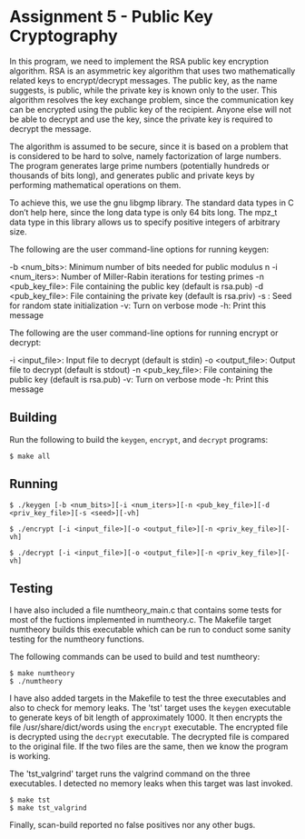 # Assignment 5 - Public Key Cryptography

In this program, we need to implement the RSA public key encryption algorithm. RSA is an asymmetric key algorithm that uses two mathematically related keys to encrypt/decrypt messages. The public key, as the name suggests, is public, while the private key is known only to the user. This algorithm resolves the key exchange problem, since the communication key can be encrypted using the public key of the recipient. Anyone else will not be able to decrypt and use the key, since the private key is required to decrypt the message.

The algorithm is assumed to be secure, since it is based on a problem that is considered to be hard to solve, namely factorization of large numbers. The program generates large prime numbers (potentially hundreds or thousands of bits long), and generates public and private keys by performing mathematical operations on them.

To achieve this, we use the gnu libgmp library. The standard data types in C don’t help here, since the long data type is only 64 bits long. The mpz_t data type in this library allows us to specify positive integers of arbitrary size.

The following are the user command-line options for running keygen:

-b <num_bits>: Minimum number of bits needed for public modulus n
-i <num_iters>: Number of Miller-Rabin iterations for testing primes
-n <pub_key_file>: File containing the public key (default is rsa.pub)
-d <pub_key_file>: File containing the private key (default is rsa.priv)
-s <seed>: Seed for random state initialization
-v: Turn on verbose mode
-h: Print this message

The following are the user command-line options for running encrypt or decrypt:

-i <input_file>: Input file to decrypt (default is stdin)
-o <output_file>: Output file to decrypt (default is stdout)
-n <pub_key_file>: File containing the public key (default is rsa.pub)
-v: Turn on verbose mode
-h: Print this message


## Building

Run the following to build the `keygen`, `encrypt`, and `decrypt` programs:

```
$ make all
```


## Running

```
$ ./keygen [-b <num_bits>][-i <num_iters>][-n <pub_key_file>][-d <priv_key_file>][-s <seed>][-vh]
```

```
$ ./encrypt [-i <input_file>][-o <output_file>][-n <priv_key_file>][-vh]
```

```
$ ./decrypt [-i <input_file>][-o <output_file>][-n <priv_key_file>][-vh]
```


## Testing

I have also included a file numtheory_main.c that contains some tests for most of the fuctions implemented in numtheory.c. The Makefile target numtheory builds this executable which can be run to conduct some sanity testing for the numtheory functions.

The following commands can be used to build and test numtheory:
```
$ make numtheory
$ ./numtheory
```

I have also added targets in the Makefile to test the three executables and also to check for memory leaks. The 'tst' target uses the `keygen` executable to generate keys of bit length of approximately 1000. It then encrypts the file /usr/share/dict/words using the `encrypt` executable. The encrypted file is decrypted using the `decrypt` executable. The decrypted file is compared to the original file. If the two files are the same, then we know the program is working.

The 'tst_valgrind' target runs the valgrind command on the three executables. I detected no memory leaks when this target was last invoked.

```
$ make tst
$ make tst_valgrind
```

Finally, scan-build reported no false positives nor any other bugs.

